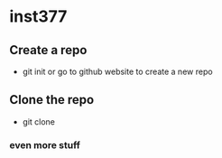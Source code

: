 # inst377
## Create a repo
* git init or go to github website to create a new repo
## Clone the repo
* git clone <url>
### even more stuff